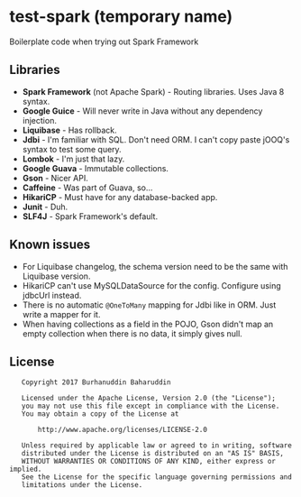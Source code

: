 # test-spark (temporary name)

Boilerplate code when trying out Spark Framework

## Libraries

* **Spark Framework** (not Apache Spark) - Routing libraries. Uses Java 8 syntax.
* **Google Guice** - Will never write in Java without any dependency injection.
* **Liquibase** - Has rollback.
* **Jdbi** - I'm familiar with SQL. Don't need ORM. I can't copy paste jOOQ's syntax to test some query.
* **Lombok** - I'm just that lazy.
* **Google Guava** - Immutable collections.
* **Gson** - Nicer API.
* **Caffeine** - Was part of Guava, so...
* **HikariCP** - Must have for any database-backed app.
* **Junit** - Duh.
* **SLF4J** - Spark Framework's default.

## Known issues

* For Liquibase changelog, the schema version need to be the same with Liquibase version.
* HikariCP can't use MySQLDataSource for the config. Configure using jdbcUrl instead.
* There is no automatic `@OneToMany` mapping for Jdbi like in ORM. Just write a mapper for it.
* When having collections as a field in the POJO, Gson didn't map an empty collection when there is no data, it simply gives null.

## License

```
   Copyright 2017 Burhanuddin Baharuddin

   Licensed under the Apache License, Version 2.0 (the "License");
   you may not use this file except in compliance with the License.
   You may obtain a copy of the License at

       http://www.apache.org/licenses/LICENSE-2.0

   Unless required by applicable law or agreed to in writing, software
   distributed under the License is distributed on an "AS IS" BASIS,
   WITHOUT WARRANTIES OR CONDITIONS OF ANY KIND, either express or implied.
   See the License for the specific language governing permissions and
   limitations under the License.
```
